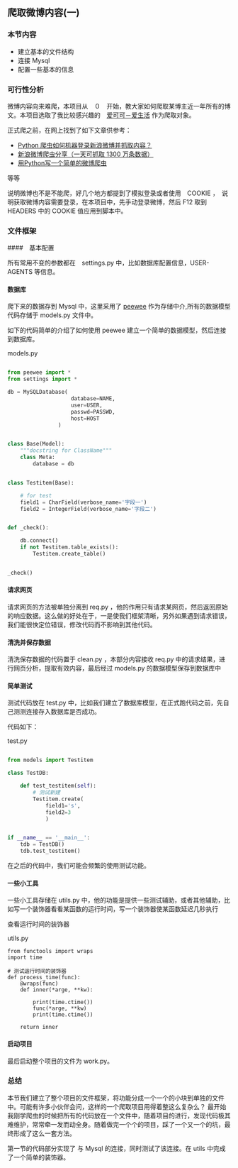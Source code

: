 ## 爬取微博内容(一)

### 本节内容

- 建立基本的文件结构
- 连接 Mysql
- 配置一些基本的信息


### 可行性分析

微博内容向来难爬，本项目从　０　开始，教大家如何爬取某博主近一年所有的博文。本项目选取了我比较感兴趣的　[爱可可－爱生活](http://weibo.com/fly51fly?is_all=1&stat_date=201709#feedtop) 作为爬取对象。

正式爬之前，在网上找到了如下文章供参考：

- [Python 爬虫如何机器登录新浪微博并抓取内容？](https://www.zhihu.com/question/29666539)
- [新浪微博爬虫分享（一天可抓取 1300 万条数据）](http://blog.csdn.net/bone_ace/article/details/50903178)
- [用Python写一个简单的微博爬虫](http://python.jobbole.com/84349/)

等等

说明微博也不是不能爬，好几个地方都提到了模拟登录或者使用　COOKIE ，　说明获取微博内容需要登录，在本项目中，先手动登录微博，然后 F12 取到　HEADERS 中的 COOKIE 值应用到脚本中。

### 文件框架

####　基本配置

所有常用不变的参数都在　settings.py 中，比如数据库配置信息，USER-AGENTS 等信息。


#### 数据库

爬下来的数据存到 Mysql 中，这里采用了 [peewee](http://docs.peewee-orm.com/en/latest/) 作为存储中介,所有的数据模型代码存储于 models.py 文件中。

如下的代码简单的介绍了如何使用 peewee 建立一个简单的数据模型，然后连接到数据库。

models.py

```python

from peewee import *
from settings import *

db = MySQLDatabase(
                    database=NAME,
                    user=USER,
                    passwd=PASSWD,
                    host=HOST
                )


class Base(Model):
	"""docstring for ClassName"""
	class Meta:
		database = db


class Testitem(Base):

	# for test
	field1 = CharField(verbose_name='字段一')
	field2 = IntegerField(verbose_name='字段二')	


def _check():

	db.connect()
	if not Testitem.table_exists():
		Testitem.create_table()


_check()

```

#### 请求网页

请求网页的方法被单独分离到 req.py ，他的作用只有请求某网页，然后返回原始的响应数据。这么做的好处在于，一是使我们框架清晰，另外如果遇到请求错误，我们能很快定位错误，修改代码而不影响到其他代码。


#### 清洗并保存数据

清洗保存数据的代码置于 clean.py ，本部分内容接收 req.py 中的请求结果，进行网页分析，提取有效内容，最后经过 models.py 的数据模型保存到数据库中

#### 简单测试

测试代码放在 test.py 中，比如我们建立了数据库模型，在正式跑代码之前，先自己测测连接存入数据库是否成功。

代码如下：

test.py
```python

from models import Testitem

class TestDB:

	def test_testitem(self):
		# 测试新建
		Testitem.create(
			field1='s',
			field2=3
			)


if __name__ == '__main__':
	tdb = TestDB()
	tdb.test_testitem()
```

在之后的代码中，我们可能会频繁的使用测试功能。


#### 一些小工具

一些小工具存储在 utils.py 中，他的功能是提供一些测试辅助，或者其他辅助，比如写一个装饰器看看某函数的运行时间，写一个装饰器使某函数延迟几秒执行

查看运行时间的装饰器

utils.py
```
from functools import wraps
import time 

# 测试运行时间的装饰器
def process_time(func):
	@wraps(func)
	def inner(*arge, **kw):

		print(time.ctime())
		func(*arge, **kw)
		print(time.ctime())

	return inner

```

#### 启动项目

最后启动整个项目的文件为 work.py。


### 总结

本节我们建立了整个项目的文件框架，将功能分成一个一个的小块到单独的文件中。可能有许多小伙伴会问，这样的一个爬取项目用得着整这么复杂么？ 最开始我刚学爬虫的时候把所有的代码放在一个文件中，随着项目的进行，发现代码极其难维护，常常牵一发而动全身。随着做完一个个的项目，踩了一个又一个的坑，最终形成了这么一套方法。

第一节的代码部分实现了 与 Mysql 的连接，同时测试了该连接。在 utils 中完成了一个简单的装饰器。